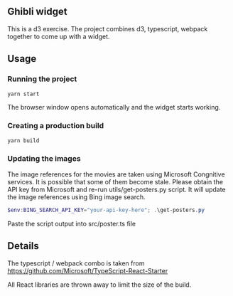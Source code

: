## Ghibli widget

This is a d3 exercise. The project combines d3, typescript, webpack together to come up with a widget.

## Usage

### Running the project

```sh
yarn start
```

The browser window opens automatically and the widget starts working.

### Creating a production build

```sh
yarn build
```

### Updating the images

The image references for the movies are taken using Microsoft Congnitive services. It is possible that some of them become stale. Please obtain the API key from Microsoft and re-run utils/get-posters.py script. It will update the image references using Bing image search.

```powershell
$env:BING_SEARCH_API_KEY="your-api-key-here"; .\get-posters.py
```

Paste the script output into src/poster.ts file

## Details

The typescript / webpack combo is taken from https://github.com/Microsoft/TypeScript-React-Starter

All React libraries are thrown away to limit the size of the build.
